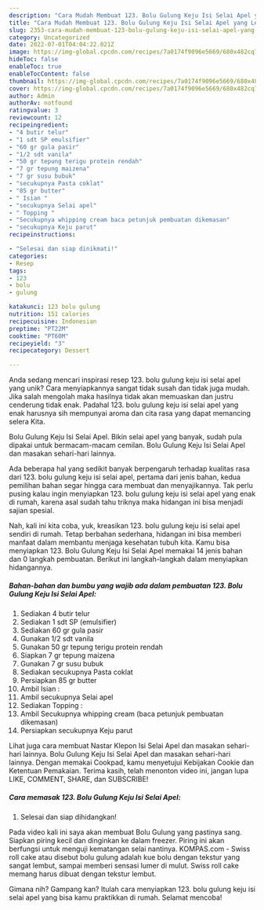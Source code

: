 ```yaml
---
description: "Cara Mudah Membuat 123. Bolu Gulung Keju Isi Selai Apel yang Lezat Sekali"
title: "Cara Mudah Membuat 123. Bolu Gulung Keju Isi Selai Apel yang Lezat Sekali"
slug: 2353-cara-mudah-membuat-123-bolu-gulung-keju-isi-selai-apel-yang-lezat-sekali
category: Uncategorized
date: 2022-07-01T04:04:22.021Z
image: https://img-global.cpcdn.com/recipes/7a0174f9096e5669/680x482cq70/123-bolu-gulung-keju-isi-selai-apel-foto-resep-utama.jpg
hideToc: false
enableToc: true
enableTocContent: false
thumbnail: https://img-global.cpcdn.com/recipes/7a0174f9096e5669/680x482cq70/123-bolu-gulung-keju-isi-selai-apel-foto-resep-utama.jpg
cover: https://img-global.cpcdn.com/recipes/7a0174f9096e5669/680x482cq70/123-bolu-gulung-keju-isi-selai-apel-foto-resep-utama.jpg
author: Admin
authorAv: notfound
ratingvalue: 3
reviewcount: 12
recipeingredient:
- "4 butir telur"
- "1 sdt SP emulsifier"
- "60 gr gula pasir"
- "1/2 sdt vanila"
- "50 gr tepung terigu protein rendah"
- "7 gr tepung maizena"
- "7 gr susu bubuk"
- "secukupnya Pasta coklat"
- "85 gr butter"
- " Isian "
- "secukupnya Selai apel"
- " Topping "
- "Secukupnya whipping cream baca petunjuk pembuatan dikemasan"
- "secukupnya Keju parut"
recipeinstructions:

- "Selesai dan siap dinikmati!"
categories:
- Resep
tags:
- 123
- bolu
- gulung

katakunci: 123 bolu gulung 
nutrition: 151 calories
recipecuisine: Indonesian
preptime: "PT22M"
cooktime: "PT60M"
recipeyield: "3"
recipecategory: Dessert

---
```





Anda sedang mencari inspirasi resep 123. bolu gulung keju isi selai apel yang unik? Cara menyiapkannya sangat tidak susah dan tidak juga mudah. Jika salah mengolah maka hasilnya tidak akan memuaskan dan justru cenderung tidak enak. Padahal 123. bolu gulung keju isi selai apel yang enak harusnya sih mempunyai aroma dan cita rasa yang dapat memancing selera Kita.





Bolu Gulung Keju Isi Selai Apel. Bikin selai apel yang banyak, sudah pula dipakai untuk bermacam-macam cemilan. Bolu Gulung Keju Isi Selai Apel dan masakan sehari-hari lainnya.

Ada beberapa hal yang sedikit banyak berpengaruh terhadap kualitas rasa dari 123. bolu gulung keju isi selai apel, pertama dari jenis bahan, kedua pemilihan bahan segar hingga cara membuat dan menyajikannya. Tak perlu pusing kalau ingin menyiapkan 123. bolu gulung keju isi selai apel yang enak di rumah, karena asal sudah tahu triknya maka hidangan ini bisa menjadi sajian spesial.






Nah, kali ini kita coba, yuk, kreasikan 123. bolu gulung keju isi selai apel sendiri di rumah. Tetap berbahan sederhana, hidangan ini bisa memberi manfaat dalam membantu menjaga kesehatan tubuh kita. Kamu bisa menyiapkan 123. Bolu Gulung Keju Isi Selai Apel memakai 14 jenis bahan dan 0 langkah pembuatan. Berikut ini langkah-langkah dalam menyiapkan hidangannya.

<!--inarticleads1-->

##### Bahan-bahan dan bumbu yang wajib ada dalam pembuatan 123. Bolu Gulung Keju Isi Selai Apel:

1. Sediakan 4 butir telur
1. Sediakan 1 sdt SP (emulsifier)
1. Sediakan 60 gr gula pasir
1. Gunakan 1/2 sdt vanila
1. Gunakan 50 gr tepung terigu protein rendah
1. Siapkan 7 gr tepung maizena
1. Gunakan 7 gr susu bubuk
1. Sediakan secukupnya Pasta coklat
1. Persiapkan 85 gr butter
1. Ambil  Isian :
1. Ambil secukupnya Selai apel
1. Sediakan  Topping :
1. Ambil Secukupnya whipping cream (baca petunjuk pembuatan dikemasan)
1. Persiapkan secukupnya Keju parut


Lihat juga cara membuat Nastar Klepon Isi Selai Apel dan masakan sehari-hari lainnya. Bolu Gulung Keju Isi Selai Apel dan masakan sehari-hari lainnya. Dengan memakai Cookpad, kamu menyetujui Kebijakan Cookie dan Ketentuan Pemakaian. Terima kasih, telah menonton video ini, jangan lupa LIKE, COMMENT, SHARE, dan SUBSCRIBE! 

<!--inarticleads2-->

##### Cara memasak 123. Bolu Gulung Keju Isi Selai Apel:


1. Selesai dan siap dihidangkan!

Pada video kali ini saya akan membuat Bolu Gulung yang pastinya sang. Siapkan piring kecil dan dinginkan ke dalam freezer. Piring ini akan berfungsi untuk menguji kematangan selai nantinya. KOMPAS.com - Swiss roll cake atau disebut bolu gulung adalah kue bolu dengan tekstur yang sangat lembut, sampai memberi sensasi lumer di mulut. Swiss roll cake memang harus dibuat dengan tekstur lembut. 

Gimana nih? Gampang kan? Itulah cara menyiapkan 123. bolu gulung keju isi selai apel yang bisa kamu praktikkan di rumah. Selamat mencoba!
